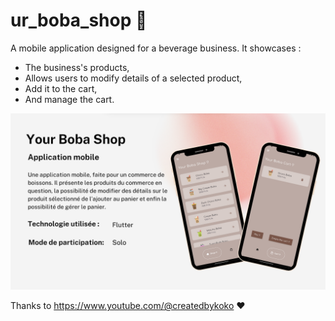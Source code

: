 # ur_boba_shop 🧋

A mobile application designed for a beverage business. It showcases : 
- The business's products,
- Allows users to modify details of a selected product,
- Add it to the cart,
- And manage the cart.

![Image Alt](https://github.com/sweethehe/ur_boba_shop/blob/a40df6b01cf2a3eeca7ca094a306bedb44e6e11c/ur_boba_presentation.png)

Thanks to https://www.youtube.com/@createdbykoko ❤️
